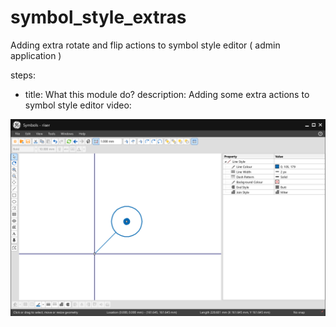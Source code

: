 # symbol_style_extras
Adding extra rotate and flip actions to symbol style editor ( admin application )



steps:
- title: What this module do?
  description: Adding some extra actions to symbol style editor
  video: 

[![What this module do?](https://github.com/Aramideh/symbol_style_extras/blob/main/demo_image.png)](https://github.com/Aramideh/symbol_style_extras/blob/main/demo.mp4 "Symbol Style Extras")

